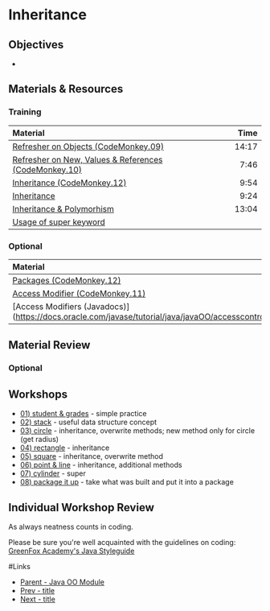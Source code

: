 # Inheritance

## Objectives
-

## Materials & Resources

### Training
| Material | Time |
|:-------- |-----:|
|[Refresher on Objects (CodeMonkey.09)](https://youtu.be/ZpBtDTCgalw)|14:17|
|[Refresher on New, Values &amp; References (CodeMonkey.10)](https://youtu.be/eRfvgSvf-mM)|7:46|
|[Inheritance (CodeMonkey.12)](https://www.youtube.com/watch?v=gQTzUpqeLH4)|9:54|
|[Inheritance](https://www.youtube.com/watch?v=9JpNY-XAseg)|9:24|
|[Inheritance & Polymorhism](https://www.youtube.com/watch?v=Lsdaztp3_lw)|13:04|
|[Usage of super keyword](http://www.javatpoint.com/super-keyword)||


### Optional

| Material | Time |
|:-------- |-----:|
|[Packages (CodeMonkey.12)](https://www.youtube.com/watch?v=l5SviD48vOQ)|
|[Access Modifier (CodeMonkey.11)](https://www.youtube.com/watch?v=ePj64t65G40)|5:04|
|[Access Modifiers (Javadocs)] (https://docs.oracle.com/javase/tutorial/java/javaOO/accesscontrol.html)||

## Material Review

### Optional

## Workshops
- [01) student &amp; grades](workshop/Workshop01.md) - simple practice
- [02) stack](workshop/Workshop02.md) - useful data structure concept
- [03) circle](workshop/Workshop03.md) - inheritance, overwrite methods; new method only for circle (get radius)
- [04) rectangle](workshop/Workshop04.md) - inheritance
- [05) square](workshop/Workshop05.md) - inheritance, overwrite method
- [06) point &amp; line](workshop/Workshop06.md) - inheritance, additional methods
- [07) cylinder](workshop/Workshop07.md) - super
- [08) package it up](workshop/Workshop08.md) - take what was built and put it into a package




## Individual Workshop Review
As always neatness counts in coding.

Please be sure you're well acquainted with the guidelines on coding: [GreenFox Academy's Java Styleguide](../../styleguide/java.md)


#Links
- [Parent - Java OO Module](../README.md)
- [Prev - title](../1-objects-and-classes/README.md)
- [Next - title](../3-abstracts-and-interfaces/README.md)
